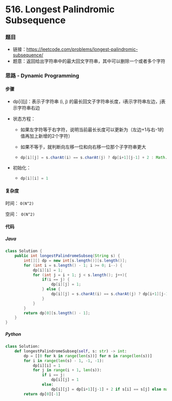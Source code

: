 # 516. Longest Palindromic Subsequence

### 题目

- 链接：https://leetcode.com/problems/longest-palindromic-subsequence/
- 题意：返回给出字符串中的最大回文字符串，其中可以删除一个或者多个字符



### 思路 - Dynamic Programming

#### 步骤

- dp\[i][j]：表示子字符串 (i, j) 的最长回文子字符串长度，i表示字符串左边，j表示字符串右边

- 状态方程：

  - 如果左字符等于右字符，说明当前最长长度可以更新为（左边+1与右-1的值再加上新增的2个字符）

  - 如果不等于，就判断向左移一位和向右移一位那个子字符串更大

  - ```java
    dp[i][j] = s.charAt(i) == s.charAt(j) ? dp[i+1][j-1] + 2 : Math.max(dp[i+1][j], dp[i][j-1])
    ```

- 初始化：

  - ```java
    dp[i][i] = 1
    ```



#### 复杂度

时间： `O(N^2)`

空间：` O(N^2)`



#### 代码

##### Java

```java
class Solution {
    public int longestPalindromeSubseq(String s) {
        int[][] dp = new int[s.length()][s.length()];
        for (int i = s.length() - 1; i >= 0; i--) {
            dp[i][i] = 1;
            for (int j = i + 1; j < s.length(); j++){
                if(i == j) {
                    dp[i][j] = 1;
                } else {
                    dp[i][j] = s.charAt(i) == s.charAt(j) ? dp[i+1][j-1] + 2 : Math.max(dp[i+1][j], dp[i][j-1]);
                }
            }
        }
        return dp[0][s.length() - 1];
    }
}
```



##### Python

```python
class Solution:
    def longestPalindromeSubseq(self, s: str) -> int:
        dp = [[0 for k in range(len(s))] for m in range(len(s))]
        for i in range(len(s) - 1, -1, -1):
            dp[i][i] = 1
            for j in range(i + 1, len(s)):
                if i == j:
                    dp[i][j] = 1
                else:
                    dp[i][j] = dp[i+1][j-1] + 2 if s[i] == s[j] else max(dp[i+1][j], dp[i][j-1])
        return dp[0][-1]
```